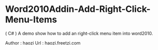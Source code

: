 Word2010Addin-Add-Right-Click-Menu-Items
========================================

( C# ) A demo show how to add an right-click menu item into word2010.

Author : haozi
Url : haozi.freetzi.com
